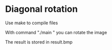 # Diagonal rotation

Use make to compile files

With command "./main <path to bmp file>" you can rotate the image

The result is stored in result.bmp